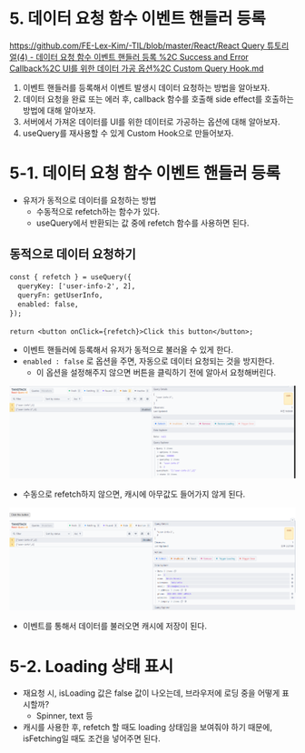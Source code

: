 # 5. 데이터 요청 함수 이벤트 핸들러 등록

[https://github.com/FE-Lex-Kim/-TIL/blob/master/React/React Query 튜토리얼(4) - 데이터 요청 함수 이벤트 핸들러 등록 %2C Success and Error Callback%2C UI를 위한 데이터 가공 옵션%2C Custom Query Hook.md](<https://github.com/FE-Lex-Kim/-TIL/blob/master/React/React%20Query%20%ED%8A%9C%ED%86%A0%EB%A6%AC%EC%96%BC(4)%20-%20%EB%8D%B0%EC%9D%B4%ED%84%B0%20%EC%9A%94%EC%B2%AD%20%ED%95%A8%EC%88%98%20%EC%9D%B4%EB%B2%A4%ED%8A%B8%20%ED%95%B8%EB%93%A4%EB%9F%AC%20%EB%93%B1%EB%A1%9D%20%2C%20Success%20and%20Error%20Callback%2C%20UI%EB%A5%BC%20%EC%9C%84%ED%95%9C%20%EB%8D%B0%EC%9D%B4%ED%84%B0%20%EA%B0%80%EA%B3%B5%20%EC%98%B5%EC%85%98%2C%20Custom%20Query%20Hook.md>)

1. 이벤트 핸들러를 등록해서 이벤트 발생시 데이터 요청하는 방법을 알아보자.
2. 데이터 요청을 완료 또는 에러 후, callback 함수를 호출해 side effect를 호출하는 방법에 대해 알아보자.
3. 서버에서 가져온 데이터를 UI를 위한 데이터로 가공하는 옵션에 대해 알아보자.
4. useQuery를 재사용할 수 있게 Custom Hook으로 만들어보자.

# 5-1. 데이터 요청 함수 이벤트 핸들러 등록

- 유저가 동적으로 데이터를 요청하는 방법
  - 수동적으로 refetch하는 함수가 있다.
  - useQuery에서 반환되는 값 중에 refetch 함수를 사용하면 된다.

## 동적으로 데이터 요청하기

```tsx
const { refetch } = useQuery({
  queryKey: ['user-info-2', 2],
  queryFn: getUserInfo,
  enabled: false,
});

return <button onClick={refetch}>Click this button</button>;
```

- 이벤트 핸들러에 등록해서 유저가 동적으로 불러올 수 있게 한다.
- `enabled : false` 로 옵션을 주면, 자동으로 데이터 요청되는 것을 방지한다.
  - 이 옵션을 설정해주지 않으면 버튼을 클릭하기 전에 알아서 요청해버린다.

![Untitled](5%20%E1%84%83%E1%85%A6%E1%84%8B%E1%85%B5%E1%84%90%E1%85%A5%20%E1%84%8B%E1%85%AD%E1%84%8E%E1%85%A5%E1%86%BC%20%E1%84%92%E1%85%A1%E1%86%B7%E1%84%89%E1%85%AE%20%E1%84%8B%E1%85%B5%E1%84%87%E1%85%A6%E1%86%AB%E1%84%90%E1%85%B3%20%E1%84%92%E1%85%A2%E1%86%AB%E1%84%83%E1%85%B3%E1%86%AF%E1%84%85%E1%85%A5%20%E1%84%83%E1%85%B3%E1%86%BC%E1%84%85%E1%85%A9%E1%86%A8%205f2b2319e6564ff9aa9c8cdecb55fb2f/Untitled.png)

- 수동으로 refetch하지 않으면, 캐시에 아무값도 들어가지 않게 된다.

![Untitled](5%20%E1%84%83%E1%85%A6%E1%84%8B%E1%85%B5%E1%84%90%E1%85%A5%20%E1%84%8B%E1%85%AD%E1%84%8E%E1%85%A5%E1%86%BC%20%E1%84%92%E1%85%A1%E1%86%B7%E1%84%89%E1%85%AE%20%E1%84%8B%E1%85%B5%E1%84%87%E1%85%A6%E1%86%AB%E1%84%90%E1%85%B3%20%E1%84%92%E1%85%A2%E1%86%AB%E1%84%83%E1%85%B3%E1%86%AF%E1%84%85%E1%85%A5%20%E1%84%83%E1%85%B3%E1%86%BC%E1%84%85%E1%85%A9%E1%86%A8%205f2b2319e6564ff9aa9c8cdecb55fb2f/Untitled%201.png)

- 이벤트를 통해서 데이터를 불러오면 캐시에 저장이 된다.

# 5-2. Loading 상태 표시

- 재요청 시, isLoading 값은 false 값이 나오는데, 브라우저에 로딩 중을 어떻게 표시할까?
  - Spinner, text 등
- 캐시를 사용한 후, refetch 할 때도 loading 상태임을 보여줘야 하기 때문에, isFetching일 때도 조건을 넣어주면 된다.
